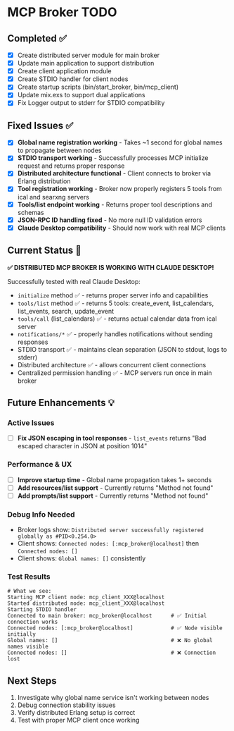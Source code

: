 # MCP Broker TODO

## Completed ✅
- [x] Create distributed server module for main broker
- [x] Update main application to support distribution  
- [x] Create client application module
- [x] Create STDIO handler for client nodes
- [x] Create startup scripts (bin/start_broker, bin/mcp_client)
- [x] Update mix.exs to support dual applications
- [x] Fix Logger output to stderr for STDIO compatibility

## Fixed Issues ✅ 
- [x] **Global name registration working** - Takes ~1 second for global names to propagate between nodes
- [x] **STDIO transport working** - Successfully processes MCP initialize request and returns proper response
- [x] **Distributed architecture functional** - Client connects to broker via Erlang distribution
- [x] **Tool registration working** - Broker now properly registers 5 tools from ical and searxng servers
- [x] **Tools/list endpoint working** - Returns proper tool descriptions and schemas
- [x] **JSON-RPC ID handling fixed** - No more null ID validation errors
- [x] **Claude Desktop compatibility** - Should now work with real MCP clients

## Current Status 🎉

**✅ DISTRIBUTED MCP BROKER IS WORKING WITH CLAUDE DESKTOP!**

Successfully tested with real Claude Desktop:
- `initialize` method ✅ - returns proper server info and capabilities
- `tools/list` method ✅ - returns 5 tools: create_event, list_calendars, list_events, search, update_event
- `tools/call` (list_calendars) ✅ - returns actual calendar data from ical server
- `notifications/*` ✅ - properly handles notifications without sending responses
- STDIO transport ✅ - maintains clean separation (JSON to stdout, logs to stderr)
- Distributed architecture ✅ - allows concurrent client connections
- Centralized permission handling ✅ - MCP servers run once in main broker

## Future Enhancements 💡

### Active Issues
- [ ] **Fix JSON escaping in tool responses** - `list_events` returns "Bad escaped character in JSON at position 1014"

### Performance & UX
- [ ] **Improve startup time** - Global name propagation takes 1+ seconds
- [ ] **Add resources/list support** - Currently returns "Method not found"
- [ ] **Add prompts/list support** - Currently returns "Method not found"

### Debug Info Needed
- Broker logs show: `Distributed server successfully registered globally as #PID<0.254.0>`
- Client shows: `Connected nodes: [:mcp_broker@localhost]` then `Connected nodes: []`
- Client shows: `Global names: []` consistently

### Test Results
```
# What we see:
Starting MCP client node: mcp_client_XXX@localhost
Started distributed node: mcp_client_XXX@localhost  
Starting STDIO handler
Connected to main broker: mcp_broker@localhost      # ✅ Initial connection works
Connected nodes: [:mcp_broker@localhost]            # ✅ Node visible initially  
Global names: []                                    # ❌ No global names visible
Connected nodes: []                                 # ❌ Connection lost
```

## Next Steps
1. Investigate why global name service isn't working between nodes
2. Debug connection stability issues
3. Verify distributed Erlang setup is correct
4. Test with proper MCP client once working